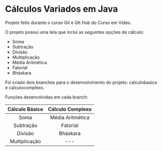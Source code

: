 # Cálculos Variados em Java
 
 Projeto feito durante o curso Git e GIt Hub do Curso em Vídeo.

O projeto possui uma tela que inclui as seguintes opções de cálculo:
- Soma
- Subtração
- Divisão
- Multiplicação
- Média Aritmética
- Fatorial
- Bháskara


Foi criado dois branches para o desenvolvimento do projeto: calculobasico e calculocomplexo.

Funções desenvolvidas em cada branch:

Cálculo Básico | Cálculo Complexo
:---: | :---:
Soma | Média Aritmética
Subtração | Fatorial
Divisão | Bháskara
Multiplicação | ---
